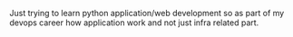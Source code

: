 Just trying to learn python application/web development so as part of my devops career how application work and not just infra related part.